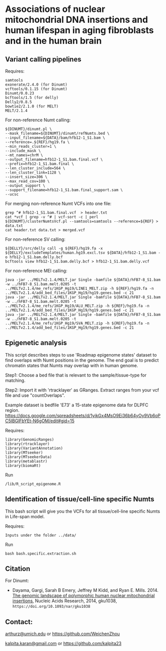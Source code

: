 # Associations of nuclear mitochondrial DNA insertions and human lifespan in aging fibroblasts and in the human brain

## Variant calling pipelines

Requires: 
```
samtools
exonerate/2.4.0 (for Dinumt) 
vcftools/0.1.15 (for Dinumt) 
Dinumt/0.0.23
bcftools/1.5 (for delly)
Delly2/0.8.5
bowtie2/2.1.0 (for MELT) 
MELT/2.1.4
```

For non-reference Numt calling:
```
${DINUMT}/dinumt.pl \
--mask_filename=${DINUMT}/dinumt/refNumts.bed \
--input_filename=${DATA}/bam/hfb12-1_S1.bam \
--reference=.${REF}/hg19.fa \
--min_reads_cluster=1 \
--include_mask \
--mt_names=chrM \
--output_filename=hfb12-1_S1.bam.final.vcf \
--prefix=hfb12-1_S1.bam.final \
--len_cluster_include=564 \
--len_cluster_link=1128 \
--insert_size=306 \
--max_read_cov=100 \
--output_support \
--support_filename=hfb12-1_S1.bam.final_support.sam \
--ucsc
```

For merging non-reference Numt VCFs into one file:
```
grep ^# hfb12-1_S1.bam.final.vcf  > header.txt 
cat *vcf | grep -v ^# | vcf-sort -c | perl ${DINUMT}/clusterNumtsVcf.pl --samtools=samtools --reference=${REF} > data.txt 
cat header.txt data.txt > merged.vcf
```

For non-reference SV calling:
```
${DELLY}/src/delly call -g ${REF}/hg19.fa -x ${DELLY}/excludeTemplates/human.hg19.excl.tsv ${DATA}/hfb12-1_S1.bam -o hfb12-1_S1.bam.delly.bcf
bcftools view hfb12-1_S1.bam.delly.bcf > hfb12-1_S1.bam.delly.vcf
```

For non-reference MEI calling:
```
java -jar ../MELTv2.1.4/MELT.jar Single -bamfile ${DATA}/hFB7-8_S1.bam -w ../hFB7-8_S1.bam.melt.0205 -t ../MELTv2.1.4/me_refs/1KGP_Hg19/LINE1_MELT.zip -h ${REF}/hg19.fa -n ../MELTv2.1.4/add_bed_files/1KGP_Hg19/hg19.genes.bed -c 21
java -jar ../MELTv2.1.4/MELT.jar Single -bamfile ${DATA}/hFB7-8_S1.bam -w ../hFB7-8_S1.bam.melt.0205 -t ../MELTv2.1.4/me_refs/1KGP_Hg19/ALU_MELT.zip -h ${REF}/hg19.fa -n ../MELTv2.1.4/add_bed_files/1KGP_Hg19/hg19.genes.bed -c 21
java -jar ../MELTv2.1.4/MELT.jar Single -bamfile ${DATA}/hFB7-8_S1.bam -w ../hFB7-8_S1.bam.melt.0205 -t ../MELTv2.1.4/me_refs/1KGP_Hg19/SVA_MELT.zip -h ${REF}/hg19.fa -n ../MELTv2.1.4/add_bed_files/1KGP_Hg19/hg19.genes.bed -c 21
```

## Epigenetic analysis

This script describes steps to use 'Roadmap epigenome states' dataset to find overlaps with Numt positions in the genome. The end goal is to predict chromatin states that Numts may overlap with in human genome.

Step1: Choose a bed file that is relevant to the sample/tissue-type for matching. 

Step2: Import it with 'rtracklayer' as GRanges. Extract ranges from your vcf file and use "countOverlaps".

Example dataset is bedfile 'E73' a 15-state epigenome data for DLPFC region. https://docs.google.com/spreadsheets/d/1yikGx4MsO9Ei36b64yOy9Vb6oPC5IBGlFbYEt-N6gOM/edit#gid=15

Requires: 
```
library(GenomicRanges)
library(rtracklayer)
library(VariantAnnotation)
library(MTseeker)
library(MTseekerData)
library(metablastr)
library(biomaRt)
```

Run
```
/lib/R_script_epigenome.R
```

## Identification of tissue/cell-line specific Numts

This bash script will give you the VCFs for all tissue/cell-line specific Numts in Life-span model.

Requires: 
```
Inputs under the folder ../data/
```

Run
```
bash bash.specific.extraction.sh
```


## Citation


For Dinumt:
* Dayama, Gargi, Sarah B Emery, Jeffrey M Kidd, and Ryan E. Mills. 2014. [The genomic landscape of polymorphic human nuclear mitochondrial insertions](https://www.ncbi.nlm.nih.gov/pmc/articles/PMC4227756/pdf/gku1038.pdf),
Nucleic Acids Research, 2014, gku1038, `https://doi.org/10.1093/nar/gku1038`


## Contact:

arthurz@umich.edu or https://github.com/WeichenZhou

kalpita.karan@gmail.com or https://github.com/kalpita23